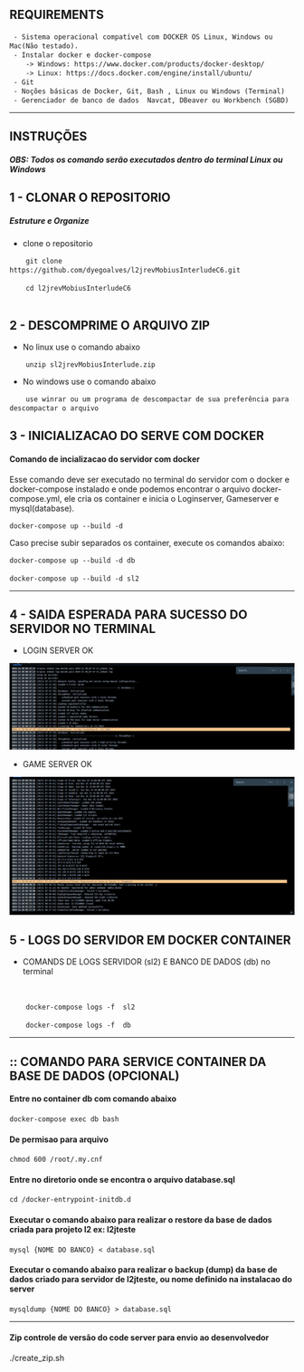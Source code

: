 
## REQUIREMENTS

``` 
 - Sistema operacional compatível com DOCKER OS Linux, Windows ou Mac(Não testado).
 - Instalar docker e docker-compose
    -> Windows: https://www.docker.com/products/docker-desktop/
    -> Linux: https://docs.docker.com/engine/install/ubuntu/
 - Git
 - Noções básicas de Docker, Git, Bash , Linux ou Windows (Terminal)
 - Gerenciador de banco de dados  Navcat, DBeaver ou Workbench (SGBD)

```

---- 

## INSTRUÇÕES


#####  OBS: Todos os comando serão executados dentro do terminal Linux ou Windows

## 1 - CLONAR O REPOSITORIO

##### Estruture e Organize

* clone o repositorio
``` 
    git clone https://github.com/dyegoalves/l2jrevMobiusInterludeC6.git

    cd l2jrevMobiusInterludeC6
    
```

## 2 - DESCOMPRIME O ARQUIVO ZIP

 * No linux use o comando abaixo
``` 
    unzip sl2jrevMobiusInterlude.zip
```
 * No windows use o comando abaixo
``` 
    use winrar ou um programa de descompactar de sua preferência para descompactar o arquivo    
```

## 3 - INICIALIZACAO DO SERVE COM DOCKER


#### Comando de incializacao do servidor com docker
Esse comando deve ser executado no terminal do servidor com o docker e docker-compose instalado e onde podemos encontrar o arquivo docker-compose.yml, ele cria os container e inicia o Loginserver, Gameserver  e mysql(database).

    docker-compose up --build -d

Caso precise subir separados os container, execute os comandos abaixo:

    docker-compose up --build -d db

    docker-compose up --build -d sl2




----

## 4 - SAIDA ESPERADA PARA SUCESSO DO SERVIDOR NO TERMINAL

* LOGIN SERVER OK

![alt text](imgs/image-1.png)

* GAME SERVER OK 

![alt text](imgs/image-2.png)


## 5 - LOGS DO SERVIDOR EM DOCKER CONTAINER 
* COMANDS DE LOGS SERVIDOR (sl2) E BANCO DE DADOS (db) no terminal  

``` 


    docker-compose logs -f  sl2 

    docker-compose logs -f  db

``` 

----

## :: COMANDO PARA SERVICE CONTAINER DA BASE DE DADOS (OPCIONAL)

#### Entre no container db com comando abaixo 
    docker-compose exec db bash

#### De permisao para arquivo
    chmod 600 /root/.my.cnf

#### Entre no diretorio onde se encontra o arquivo database.sql
    cd /docker-entrypoint-initdb.d

#### Executar o comando abaixo para realizar o restore da base de dados criada para projeto l2 ex: l2jteste
    mysql {NOME DO BANCO} < database.sql

#### Executar o comando abaixo para realizar o backup (dump) da base de dados criado para servidor de l2jteste, ou nome definido na instalacao do server
    mysqldump {NOME DO BANCO} > database.sql


--- 

#### Zip controle de versão do code server para envio ao desenvolvedor

./create_zip.sh